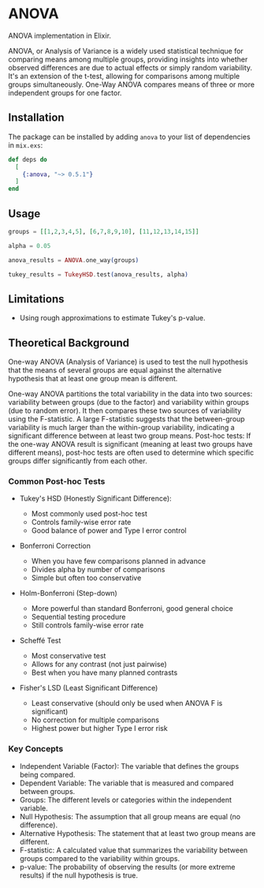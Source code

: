 # ANOVA

ANOVA implementation in Elixir.

ANOVA, or Analysis of Variance is a widely used statistical technique for comparing means
among multiple groups, providing insights into whether observed differences are due to
actual effects or simply random variability. It's an extension of the t-test, allowing for
comparisons among multiple groups simultaneously. One-Way ANOVA compares means of three or
more independent groups for one factor.

## Installation

The package can be installed by adding `anova` to your list of dependencies in `mix.exs`:

```elixir
def deps do
  [
    {:anova, "~> 0.5.1"}
  ]
end
```

## Usage

```elixir
groups = [[1,2,3,4,5], [6,7,8,9,10], [11,12,13,14,15]]

alpha = 0.05

anova_results = ANOVA.one_way(groups)

tukey_results = TukeyHSD.test(anova_results, alpha)
```

## Limitations

* Using rough approximations to estimate Tukey's p-value.

## Theoretical Background

One-way ANOVA (Analysis of Variance) is used to test the null hypothesis that the means of
several groups are equal against the alternative hypothesis that at least one group mean
is different.

One-way ANOVA partitions the total variability in the data into two sources: variability
between groups (due to the factor) and variability within groups (due to random error). It
then compares these two sources of variability using the F-statistic. A large F-statistic
suggests that the between-group variability is much larger than the within-group
variability, indicating a significant difference between at least two group means.
Post-hoc tests: If the one-way ANOVA result is significant (meaning at least two groups
have different means), post-hoc tests are often used to determine which specific groups
differ significantly from each other.

### Common Post-hoc Tests

* Tukey's HSD (Honestly Significant Difference):
  * Most commonly used post-hoc test
  * Controls family-wise error rate
  * Good balance of power and Type I error control

* Bonferroni Correction
  * When you have few comparisons planned in advance
  * Divides alpha by number of comparisons
  * Simple but often too conservative

* Holm-Bonferroni (Step-down)
  * More powerful than standard Bonferroni, good general choice
  * Sequential testing procedure
  * Still controls family-wise error rate

* Scheffé Test
  * Most conservative test
  * Allows for any contrast (not just pairwise)
  * Best when you have many planned contrasts

* Fisher's LSD (Least Significant Difference)
  * Least conservative (should only be used when ANOVA F is significant)
  * No correction for multiple comparisons
  * Highest power but higher Type I error risk

### Key Concepts

* Independent Variable (Factor): The variable that defines the groups being compared.
* Dependent Variable: The variable that is measured and compared between groups.
* Groups: The different levels or categories within the independent variable.
* Null Hypothesis: The assumption that all group means are equal (no difference).
* Alternative Hypothesis: The statement that at least two group means are different.
* F-statistic: A calculated value that summarizes the variability between groups compared
  to the variability within groups.
* p-value: The probability of observing the results (or more extreme results) if the null
  hypothesis is true.
